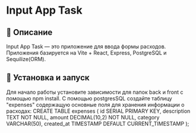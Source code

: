 # Input App Task

## 📖 Описание

Input App Task — это приложение для ввода формы расходов.  
Приложения базируется на Vite + React, Express, PostgreSQL и Sequilize(ORM).

## 🔧 Установка и запуск

Для начало работы установите зависимости для папок back и front с помощью npm install.
С помощью postgresSQL создайте таблицу "expenses" содержащую основные поля для хранения информации о расходах:
CREATE TABLE expenses (
id SERIAL PRIMARY KEY,
description TEXT NOT NULL,
amount DECIMAL(10,2) NOT NULL,
category VARCHAR(50),
created_at TIMESTAMP DEFAULT CURRENT_TIMESTAMP
);
